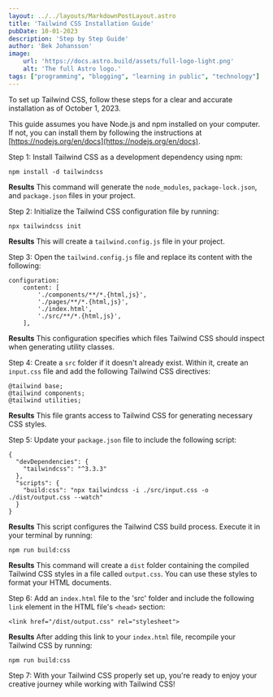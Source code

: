 ```yaml
---
layout: ../../layouts/MarkdownPostLayout.astro
title: 'Tailwind CSS Installation Guide'
pubDate: 10-01-2023
description: 'Step by Step Guide'
author: 'Bek Johansson'
image:
    url: 'https://docs.astro.build/assets/full-logo-light.png'
    alt: 'The full Astro logo.'
tags: ["programming", "blogging", "learning in public", "technology"]
---
```


To set up Tailwind CSS, follow these steps for a clear and accurate installation as of October 1, 2023. 

This guide assumes you have Node.js and npm installed on your computer. If not, you can install them by following the instructions at [https://nodejs.org/en/docs](https://nodejs.org/en/docs).

Step 1: Install Tailwind CSS as a development dependency using npm:

```
npm install -d tailwindcss
```

**Results** This command will generate the `node_modules`, `package-lock.json`, and `package.json` files in your project.

Step 2: Initialize the Tailwind CSS configuration file by running:

```
npx tailwindcss init
```

**Results** This will create a `tailwind.config.js` file in your project.

Step 3: Open the `tailwind.config.js` file and replace its content with the following:

```
configuration:
    content: [
        './components/**/*.{html,js}',
        './pages/**/*.{html,js}',
        './index.html',
        './src/**/*.{html,js}',
    ],
```

**Results** This configuration specifies which files Tailwind CSS should inspect when generating utility classes.

Step 4: Create a `src` folder if it doesn't already exist. Within it, create an `input.css` file and add the following Tailwind CSS directives:

```
@tailwind base;
@tailwind components;
@tailwind utilities;
```

**Results** This file grants access to Tailwind CSS for generating necessary CSS styles.

Step 5: Update your `package.json` file to include the following script:

```
{
  "devDependencies": {
    "tailwindcss": "^3.3.3"
  },
  "scripts": {
    "build:css": "npx tailwindcss -i ./src/input.css -o ./dist/output.css --watch"
  }
}
```

**Results** This script configures the Tailwind CSS build process. Execute it in your terminal by running:

```
npm run build:css
```

**Results** This command will create a `dist` folder containing the compiled Tailwind CSS styles in a file called `output.css`. You can use these styles to format your HTML documents.

Step 6: Add an `index.html` file to the 'src' folder and include the following `link` element in the HTML file's `<head>` section:

```
<link href="/dist/output.css" rel="stylesheet">
```

**Results** After adding this link to your `index.html` file, recompile your Tailwind CSS by running:

```
npm run build:css
```

Step 7: With your Tailwind CSS properly set up, you're ready to enjoy your creative journey while working with Tailwind CSS!